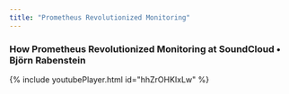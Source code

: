 ```yaml
---
title: "Prometheus Revolutionized Monitoring"
---
```


### How Prometheus Revolutionized Monitoring at SoundCloud • Björn Rabenstein

{% include youtubePlayer.html id="hhZrOHKIxLw" %}

